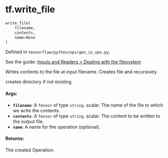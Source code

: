 <div itemscope itemtype="http://developers.google.com/ReferenceObject">
<meta itemprop="name" content="tf.write_file" />
</div>

# tf.write_file

``` python
write_file(
    filename,
    contents,
    name=None
)
```



Defined in `tensorflow/python/ops/gen_io_ops.py`.

See the guide: [Inputs and Readers > Dealing with the filesystem](../../../api_guides/python/io_ops.md#Dealing_with_the_filesystem)

Writes contents to the file at input filename. Creates file and recursively

creates directory if not existing.

#### Args:

* <b>`filename`</b>: A `Tensor` of type `string`.
    scalar. The name of the file to which we write the contents.
* <b>`contents`</b>: A `Tensor` of type `string`.
    scalar. The content to be written to the output file.
* <b>`name`</b>: A name for the operation (optional).


#### Returns:

  The created Operation.